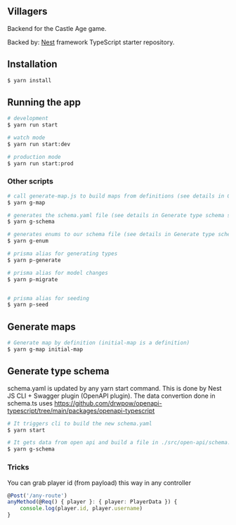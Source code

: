 ## Villagers

Backend for the Castle Age game.

Backed by: [Nest](https://github.com/nestjs/nest) framework TypeScript starter repository.

## Installation

```bash
$ yarn install
```

## Running the app

```bash
# development
$ yarn run start

# watch mode
$ yarn run start:dev

# production mode
$ yarn run start:prod
```

### Other scripts

```bash
# call generate-map.js to build maps from definitions (see details in Generate maps section)
$ yarn g-map

# generates the schema.yaml file (see details in Generate type schema section)
$ yarn g-schema

# generates enums to our schema file (see details in Generate type schema section)
$ yarn g-enum

# prisma alias for generating types
$ yarn p-generate

# prisma alias for model changes
$ yarn p-migrate


# prisma alias for seeding
$ yarn p-seed

```

## Generate maps

```bash
# Generate map by definition (initial-map is a definition)
$ yarn g-map initial-map
```

## Generate type schema

schema.yaml is updated by any yarn start command. This is done by Nest JS CLI + Swagger plugin (OpenAPI plugin). The data convertion done in
schema.ts uses https://github.com/drwpow/openapi-typescript/tree/main/packages/openapi-typescript

```bash
# It triggers cli to build the new schema.yaml
$ yarn start

# It gets data from open api and build a file in ./src/open-api/schema.ts, this can be copy and paste into castle_age
$ yarn g-schema
```

### Tricks

You can grab player id (from payload) this way in any controller

```ts
@Post('/any-route')
anyMethod(@Req() { player }: { player: PlayerData }) {
    console.log(player.id, player.username)
}
```
